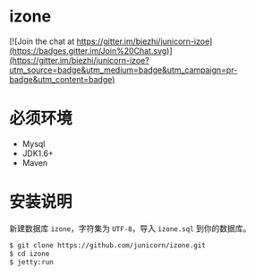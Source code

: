 # izone

[![Join the chat at https://gitter.im/biezhi/junicorn-izoe](https://badges.gitter.im/Join%20Chat.svg)](https://gitter.im/biezhi/junicorn-izoe?utm_source=badge&utm_medium=badge&utm_campaign=pr-badge&utm_content=badge)

# 必须环境

- Mysql
- JDK1.6+
- Maven

# 安装说明

新建数据库 `izone`，字符集为 `UTF-8`，导入 `izone.sql` 到你的数据库。

```sh
$ git clone https://github.com/junicorn/izone.git
$ cd izone
$ jetty:run
```




